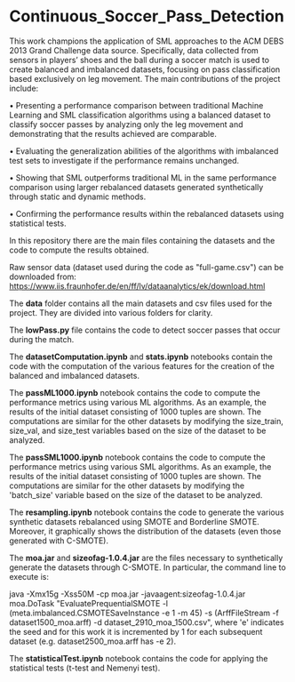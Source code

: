 # Continuous_Soccer_Pass_Detection

This work champions the application of SML approaches to the ACM DEBS 2013 Grand Challenge data source. Specifically, data collected from sensors in players’ shoes and the ball during a soccer match is used to create balanced and imbalanced datasets, focusing on pass classification based exclusively on leg movement. The main contributions of the project include:

• Presenting a performance comparison between traditional Machine Learning and SML classification algorithms using a balanced dataset to classify soccer passes by analyzing only the leg movement and demonstrating that the results achieved are comparable.

• Evaluating the generalization abilities of the algorithms with imbalanced test sets to investigate if the performance remains unchanged.

• Showing that SML outperforms traditional ML in the same performance comparison using larger rebalanced datasets generated synthetically through static and dynamic methods.

• Confirming the performance results within the rebalanced datasets using statistical tests.

In this repository there are the main files containing the datasets and the code to compute the results obtained.

Raw sensor data (dataset used during the code as "full-game.csv") can be downloaded from: https://www.iis.fraunhofer.de/en/ff/lv/dataanalytics/ek/download.html

The **data** folder contains all the main datasets and csv files used for the project. They are divided into various folders for clarity.

The **lowPass.py** file contains the code to detect soccer passes that occur during the match.

The **datasetComputation.ipynb** and **stats.ipynb** notebooks contain the code with the computation of the various features for the creation of the balanced and imbalanced datasets.

The **passML1000.ipynb** notebook contains the code to compute the performance metrics using various ML algorithms. As an example, the results of the initial dataset consisting of 1000 tuples are shown. The computations are similar for the other datasets by modifying the size_train, size_val, and size_test variables based on the size of the dataset to be analyzed.

The **passSML1000.ipynb** notebook contains the code to compute the performance metrics using various SML algorithms. As an example, the results of the initial dataset consisting of 1000 tuples are shown. The computations are similar for the other datasets by modifying the 'batch_size' variable based on the size of the dataset to be analyzed.

The **resampling.ipynb** notebook contains the code to generate the various synthetic datasets rebalanced using SMOTE and Borderline SMOTE. Moreover, it graphically shows the distribution of the datasets (even those generated with C-SMOTE).

The **moa.jar** and **sizeofag-1.0.4.jar** are the files necessary to synthetically generate the datasets through C-SMOTE. In particular, the command line to execute is:

java -Xmx15g -Xss50M -cp moa.jar -javaagent:sizeofag-1.0.4.jar moa.DoTask "EvaluatePrequentialSMOTE -l (meta.imbalanced.CSMOTESaveInstance -e 1 -m 45) -s (ArffFileStream -f dataset1500_moa.arff) -d dataset_2910_moa_1500.csv", where 'e' indicates the seed and for this work it is incremented by 1 for each subsequent dataset (e.g. dataset2500_moa.arff has -e 2).

The **statisticalTest.ipynb** notebook contains the code for applying the statistical tests (t-test and Nemenyi test).
